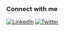  

### Connect with me
[![LinkedIn](https://img.shields.io/badge/-LinkedIn-blue?style=flat&logo=linkedin)](https://linkedin.com/in/382ahmadraza)
[![Twitter](https://img.shields.io/badge/-Twitter-1DA1F2?style=flat&logo=twitter&logoColor=white)](https://twitter.com/your-handle)


<!---
382ahmadaraz/382ahmadaraz is a ✨ special ✨ repository because its `README.md` (this file) appears on your GitHub profile.
You can click the Preview link to take a look at your changes.
--->
